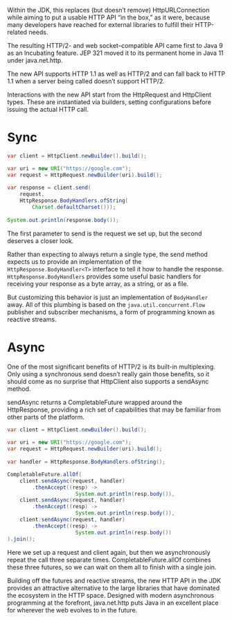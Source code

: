 Within the JDK, this replaces (but doesn’t remove) HttpURLConnection while aiming to put a usable HTTP API “in the box,” as it were, because many developers have reached for external libraries to fulfill their HTTP-related needs.

The resulting HTTP/2- and web socket–compatible API came first to Java 9 as an Incubating feature. JEP 321 moved it to its permanent home in Java 11 under java.net.http.

The new API supports HTTP 1.1 as well as HTTP/2 and can fall back to HTTP 1.1 when a server being called doesn’t support HTTP/2.

Interactions with the new API start from the HttpRequest and HttpClient types. These are instantiated via builders, setting configurations before issuing the actual HTTP call.

# Sync

```java
var client = HttpClient.newBuilder().build();

var uri = new URI("https://google.com");
var request = HttpRequest.newBuilder(uri).build();
 
var response = client.send(
    request,
    HttpResponse.BodyHandlers.ofString(
        Charset.defaultCharset()));
 
System.out.println(response.body());
```

The first parameter to send is the request we set up, but the second deserves a closer look.

Rather than expecting to always return a single type, the send method expects us to provide an implementation of the `HttpResponse.BodyHandler<T>` interface to tell it how to handle the response.` HttpResponse.BodyHandlers` provides some useful basic handlers for receiving your response as a byte array, as a string, or as a file.

But customizing this behavior is just an implementation of `BodyHandler` away. All of this plumbing is based on the `java.util.concurrent.Flow` publisher and subscriber mechanisms, a form of programming known as reactive streams.

# Async

One of the most significant benefits of HTTP/2 is its built-in multiplexing. Only using a synchronous send doesn’t really gain those benefits, so it should come as no surprise that HttpClient also supports a sendAsync method.

sendAsync returns a CompletableFuture wrapped around the HttpResponse, providing a rich set of capabilities that may be familiar from other parts of the platform.

```java
var client = HttpClient.newBuilder().build();
 
var uri = new URI("https://google.com");
var request = HttpRequest.newBuilder(uri).build();
 
var handler = HttpResponse.BodyHandlers.ofString();

CompletableFuture.allOf(
    client.sendAsync(request, handler)
        .thenAccept((resp) ->
                      System.out.println(resp.body()),
    client.sendAsync(request, handler)
        .thenAccept((resp) ->
                      System.out.println(resp.body()),
    client.sendAsync(request, handler) 
        .thenAccept((resp) ->
                      System.out.println(resp.body())
).join();

```

Here we set up a request and client again, but then we asynchronously repeat the call three separate times. CompletableFuture.allOf combines these three futures, so we can wait on them all to finish with a single join.

Building off the futures and reactive streams, the new HTTP API in the JDK provides an attractive alternative to the large libraries that have dominated the ecosystem in the HTTP space. Designed with modern asynchronous programming at the forefront, java.net.http puts Java in an excellent place for wherever the web evolves to in the future.
